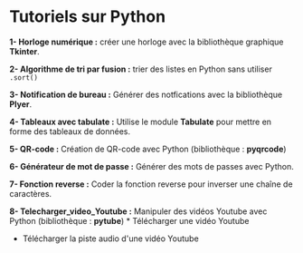 # Tutoriels sur Python

**1- Horloge numérique :** créer une horloge avec la bibliothèque graphique **Tkinter**.

**2- Algorithme de tri par fusion :** trier des listes en Python sans utiliser `.sort()`

**3- Notification de bureau :** Générer des notfications avec la bibliothèque **Plyer**.

**4- Tableaux avec tabulate :** Utilise le module **Tabulate** pour mettre en forme des tableaux de données.

**5- QR-code :** Création de QR-code avec Python (bibliothèque : **pyqrcode**)

**6- Générateur de mot de passe :** Générer des mots de passes avec Python. 

**7- Fonction reverse :** Coder la fonction reverse pour inverser une chaîne de caractères.

**8- Telecharger_video_Youtube :** Manipuler des vidéos Youtube avec Python (bibliothèque : **pytube**)  *  Télécharger une vidéo Youtube 
  *  Télécharger la piste audio d'une vidéo Youtube
